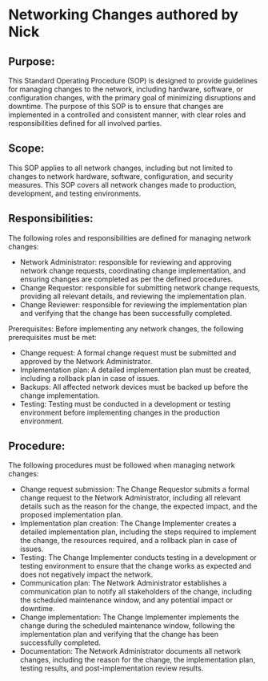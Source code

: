 # Networking Changes authored by Nick


## Purpose:
This Standard Operating Procedure (SOP) is designed to provide guidelines for managing changes to the network, including hardware, software, or configuration changes, with the primary goal of minimizing disruptions and downtime. The purpose of this SOP is to ensure that changes are implemented in a controlled and consistent manner, with clear roles and responsibilities defined for all involved parties.

## Scope:
This SOP applies to all network changes, including but not limited to changes to network hardware, software, configuration, and security measures. This SOP covers all network changes made to production, development, and testing environments.

## Responsibilities:
The following roles and responsibilities are defined for managing network changes:

- Network Administrator: responsible for reviewing and approving network change requests, coordinating change implementation, and ensuring changes are completed as per the defined procedures.
- Change Requestor: responsible for submitting network change requests, providing all relevant details, and reviewing the implementation plan.
- Change Reviewer: responsible for reviewing the implementation plan and verifying that the change has been successfully completed.

Prerequisites:
Before implementing any network changes, the following prerequisites must be met:

- Change request: A formal change request must be submitted and approved by the Network Administrator.
- Implementation plan: A detailed implementation plan must be created, including a rollback plan in case of issues.
- Backups: All affected network devices must be backed up before the change implementation.
- Testing: Testing must be conducted in a development or testing environment before implementing changes in the production environment.


## Procedure:
The following procedures must be followed when managing network changes:

- Change request submission: The Change Requestor submits a formal change request to the Network Administrator, including all relevant details such as the reason for the change, the expected impact, and the proposed implementation plan.
- Implementation plan creation: The Change Implementer creates a detailed implementation plan, including the steps required to implement the change, the resources required, and a rollback plan in case of issues.
- Testing: The Change Implementer conducts testing in a development or testing environment to ensure that the change works as expected and does not negatively impact the network.
- Communication plan: The Network Administrator establishes a communication plan to notify all stakeholders of the change, including the scheduled maintenance window, and any potential impact or downtime.
- Change implementation: The Change Implementer implements the change during the scheduled maintenance window, following the implementation plan and verifying that the change has been successfully completed.
- Documentation: The Network Administrator documents all network changes, including the reason for the change, the implementation plan, testing results, and post-implementation review results.
